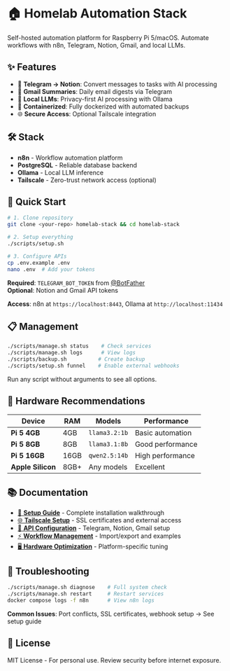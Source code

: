# 🏠 Homelab Automation Stack

Self-hosted automation platform for Raspberry Pi 5/macOS. Automate workflows with n8n, Telegram, Notion, Gmail, and local LLMs.

## ✨ Features

- 📱 **Telegram → Notion**: Convert messages to tasks with AI processing
- 📧 **Gmail Summaries**: Daily email digests via Telegram
- 🤖 **Local LLMs**: Privacy-first AI processing with Ollama
- 🔄 **Containerized**: Fully dockerized with automated backups
- 🌐 **Secure Access**: Optional Tailscale integration

## 🛠️ Stack

- **n8n** - Workflow automation platform
- **PostgreSQL** - Reliable database backend
- **Ollama** - Local LLM inference
- **Tailscale** - Zero-trust network access (optional)

## 🚀 Quick Start

```bash
# 1. Clone repository
git clone <your-repo> homelab-stack && cd homelab-stack

# 2. Setup everything
./scripts/setup.sh

# 3. Configure APIs
cp .env.example .env
nano .env  # Add your tokens
```

**Required**: `TELEGRAM_BOT_TOKEN` from [@BotFather](https://t.me/BotFather)  
**Optional**: Notion and Gmail API tokens

**Access**: n8n at `https://localhost:8443`, Ollama at `http://localhost:11434`

## 📋 Management

```bash
./scripts/manage.sh status    # Check services
./scripts/manage.sh logs      # View logs  
./scripts/backup.sh          # Create backup
./scripts/setup.sh funnel    # Enable external webhooks
```

Run any script without arguments to see all options.

## 🔧 Hardware Recommendations

| Device | RAM | Models | Performance |
|--------|-----|--------|-------------|
| **Pi 5 4GB** | 4GB | `llama3.2:1b` | Basic automation |
| **Pi 5 8GB** | 8GB | `llama3.1:8b` | Good performance |
| **Pi 5 16GB** | 16GB | `qwen2.5:14b` | High performance |
| **Apple Silicon** | 8GB+ | Any models | Excellent |

## 📚 Documentation

- [🚀 **Setup Guide**](docs/setup-guide.md) - Complete installation walkthrough
- [🌐 **Tailscale Setup**](docs/tailscale-setup.md) - SSL certificates and external access  
- [🔗 **API Configuration**](docs/api-setup.md) - Telegram, Notion, Gmail setup
- [⚡ **Workflow Management**](docs/workflows.md) - Import/export and examples
- [🖥️ **Hardware Optimization**](docs/hardware-setup.md) - Platform-specific tuning

## 🚨 Troubleshooting

```bash
./scripts/manage.sh diagnose    # Full system check
./scripts/manage.sh restart     # Restart services
docker compose logs -f n8n      # View n8n logs
```

**Common Issues**: Port conflicts, SSL certificates, webhook setup → See setup guide

## 📄 License

MIT License - For personal use. Review security before internet exposure.